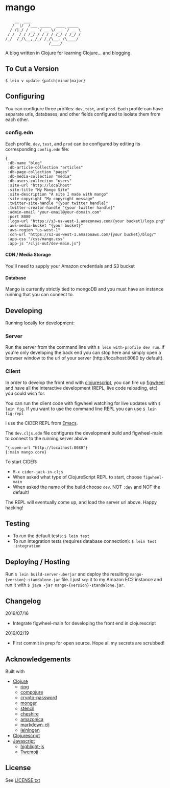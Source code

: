 # mango

```
    __  ___
   /  |/  /___ _____  ____ _____
  / /|_/ / __ `/ __ \/ __ `/ __ \
 / /  / / /_/ / / / / /_/ / /_/ /
/_/  /_/\__,_/_/ /_/\__, /\____/
                   /____/
```

A blog written in Clojure for learning Clojure... and blogging.

## To Cut a Version
`$ lein v update {patch|minor|major}`

## Configuring
You can configure three profiles: `dev`, `test`, and `prod`. Each profile can have separate urls, databases, and other fields configured to isolate them from each other.

### config.edn
Each profile, `dev`, `test`, and `prod` can be configured by editing its corresponding `config.edn` file:

```
{
 :db-name "blog"
 :db-article-collection "articles"
 :db-page-collection "pages"
 :db-media-collection "media"
 :db-users-collection "users"
 :site-url "http://localhost"
 :site-title "My Mango Site"
 :site-description "A site I made with mango"
 :site-copyright "My copyright message"
 :twitter-site-handle "{your twitter handle}"
 :twitter-creator-handle "{your twitter handle}"
 :admin-email "your-email@your-domain.com"
 :port 8080
 :logo-url "https://s3-us-west-1.amazonaws.com/{your bucket}/logo.png"
 :aws-media-bucket "{your bucket}"
 :aws-region "us-west-1"
 :cdn-url "https://s3-us-west-1.amazonaws.com/{your bucket}/blog/"
 :app-css "/css/mango.css"
 :app-js "/cljs-out/dev-main.js"}
```

#### CDN / Media Storage
You'll need to supply your Amazon credentials and S3 bucket

#### Database
Mango is currently strictly tied to mongoDB and you must have an instance running that you can connect to.

## Developing
Running locally for development:

### Server
Run the server from the command line with `$ lein with-profile dev run`. If you're only developing the back end you can stop here and simply open a browser window to the url of your server (http://localhost:8080 by default).

### Client
In order to develop the front end with [clojurescript](https://clojurescript.org), you can fire up [figwheel](https://figwheel.org) and have all the interactive development (REPL, live code reloading, etc) you could wish for.

You can run the client code with figwheel watching for live updates with `$ lein fig`. If you want to use the command line REPL you can use `$ lein fig-repl`

I use the CIDER REPL from [Emacs](https://www.gnu.org/s/emacs).

The `dev.cljs.edn` file configures the development build and figwheel-main to connect to the running server above:

```
^{:open-url "http://localhost:8080"}
{:main mango.core}
```
To start CIDER:

- `M-x cider-jack-in-cljs`
- When asked what type of ClojureScript REPL to start, choose `figwheel-main`
- When asked the name of the build choose `dev`. NOT  `:dev` and NOT the default!

The REPL will eventually come up, and load the server url above. Happy hacking!

## Testing
- To run the default tests: `$ lein test`
- To run integration tests (requires database connection): `$ lein test :integration`

## Deploying / Hosting
Run `$ lein build-server-uberjar` and deploy the resulting `mango-{version}-standalone.jar` file. I just `scp` it to my Amazon EC2 instance and run it with `$ java -jar mango-{version}-standalone.jar`.

## Changelog
2019/07/16

* Integrate figwheel-main for developing the front end in clojurescript

2019/02/19

* First commit in prep for open source. Hope all my secrets are scrubbed!

## Acknowledgements
Built with
* [Clojure](https://clojure.org)
  * [ring](http://ring-clojure.github.io/ring/)
  * [compojure](https://github.com/weavejester/compojure)
  * [crypto-password](https://github.com/weavejester/crypto-password)
  * [monger](http://clojuremongodb.info/)
  * [stencil](https://github.com/davidsantiago/stencil)
  * [cheshire](https://github.com/dakrone/cheshire)
  * [amazonica](https://github.com/mcohen01/amazonica)
  * [markdown-clj](https://github.com/yogthos/markdown-clj)
  * [leiningen](http://leiningen.org/)
* [Clojurescript](https://clojurescript.org)
* [Javascript](https://en.wikipedia.org/wiki/JavaScript)
  * [highlight-js](https://highlightjs.org/)
  * [Twemoji](https://twemoji.twitter.com)

## License

See [LICENSE.txt](LICENSE.txt)
